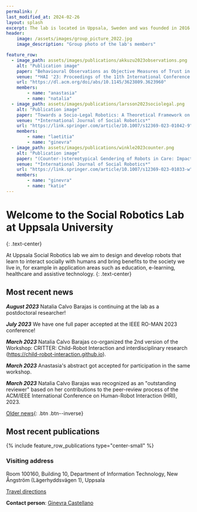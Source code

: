 ```yaml
---
permalink: /
last_modified_at: 2024-02-26
layout: splash
excerpt: The lab is located in Uppsala, Sweden and was founded in 2016 by Ginevra Castellano.
header:
    image: /assets/images/group_picture_2022.jpg
    image_description: "Group photo of the lab's members"

feature_row:
  - image_path: assets/images/publications/akkuzu2023observations.png
    alt: "Publication image"
    paper: "Behavioural Observations as Objective Measures of Trust in Child-Robot Interaction: Mutual Gaze"
    venue: "*HAI '23: Proceedings of the 11th International Conference on Human-Agent Interaction*"
    url: "https://dl.acm.org/doi/abs/10.1145/3623809.3623960"
    members:
        - name: "anastasia"
        - name: "natalia"
  - image_path: assets/images/publications/larsson2023sociolegal.png
    alt: "Publication image"
    paper: "Towards a Socio-Legal Robotics: A Theoretical Framework on Norms and Adaptive Technologies"
    venue: "*International Journal of Social Robotics*"
    url: "https://link.springer.com/article/10.1007/s12369-023-01042-9"
    members:
        - name: "laetitia"
        - name: "ginevra"
  - image_path: assets/images/publications/winkle2023counter.png
    alt: "Publication image"
    paper: "(Counter-)stereotypical Gendering of Robots in Care: Impact on Needs Satisfaction and Gender Role Concepts in Men and Women Users"
    venue: "*International Journal of Social Robotics*"
    url: "https://link.springer.com/article/10.1007/s12369-023-01033-w"
    members:
        - name: "ginevra"
        - name: "katie"
---
```


# Welcome to the Social Robotics Lab at Uppsala University
{: .text-center}

At Uppsala Social Robotics lab we aim to design and develop robots that learn to interact socially with humans and bring benefits to the society we live in, for example in application areas such as education, e-learning, healthcare and assistive technology.
{: .text-center}

## Most recent news

***August 2023*** Natalia Calvo Barajas is continuing at the lab as a postdoctoral researcher!

***July 2023*** We have one full paper accepted at the IEEE RO-MAN 2023 conference!

***March 2023*** Natalia Calvo Barajas co-organized the 2nd version of the Workshop: CRITTER: Child-Robot Interaction and interdisciplinary research (https://child-robot-interaction.github.io).

***March 2023*** Anastasia's abstract got accepted for participation in the same workshop.

***March 2023*** Natalia Calvo Barajas was recognized as an "outstanding reviewer" based on her contributions to the peer-review process of the ACM/IEEE International Conference on Human-Robot Interaction (HRI), 2023.

[Older news](old_news){: .btn .btn--inverse}

## Most recent publications
{% include feature_row_publications type="center-small" %}

### Visiting address
 
Room 100160, Building 10,
Department of Information Technology,
New Ångström (Lägerhyddsvägen 1),
Uppsala
 
[Travel directions](http://www.it.uu.se/contact)
 
**Contact person**: [Ginevra Castellano](http://user.it.uu.se/~ginca820/)
